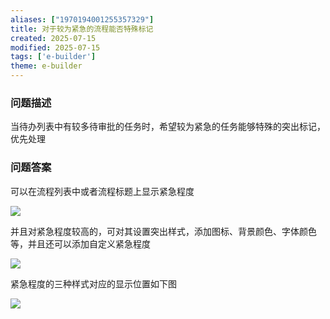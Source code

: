 ```yaml
---
aliases: ["1970194001255357329"]
title: 对于较为紧急的流程能否特殊标记
created: 2025-07-15
modified: 2025-07-15
tags: ['e-builder']
theme: e-builder
---
```


### 问题描述

当待办列表中有较多待审批的任务时，希望较为紧急的任务能够特殊的突出标记，优先处理

### 问题答案

可以在流程列表中或者流程标题上显示紧急程度

![](14ef019e45b7b9005ccd9cba4edc5614.jpg)

并且对紧急程度较高的，可对其设置突出样式，添加图标、背景颜色、字体颜色等，并且还可以添加自定义紧急程度

![](5d1ffd2d28437e0caca4b798088ef834.jpg)

紧急程度的三种样式对应的显示位置如下图

![](f738908fa2b1cec2e066eee679bcbd07.jpg)